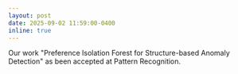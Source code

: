 ```yaml
---
layout: post
date: 2025-09-02 11:59:00-0400
inline: true
---
```

Our work "Preference Isolation Forest for Structure-based Anomaly Detection" as been accepted at Pattern Recognition.
